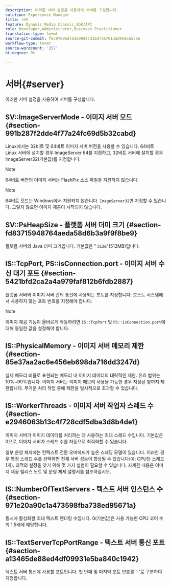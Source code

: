 ```yaml
---
description: 이러한 서버 설정을 사용하여 서버를 구성합니다.
solution: Experience Manager
title: 서버
feature: Dynamic Media Classic,SDK/API
role: Developer,Administrator,Business Practitioner
translation-type: tm+mt
source-git-commit: f6c97606d7a4209427316d7367013ad9585a5cae
workflow-type: tm+mt
source-wordcount: '357'
ht-degree: 0%

---
```



# 서버{#server}

이러한 서버 설정을 사용하여 서버를 구성합니다.

## SV::ImageServerMode - 이미지 서버 모드 {#section-991b287f2dde4f77a24fc69d5b32cabd}

Linux에서는 32비트 및 64비트 이미지 서버 버전을 사용할 수 있습니다. 64비트 Linux 서버에 설치할 경우 ImageServer 64를 지정하고, 32비트 서버에 설치할 경우 ImageServer32(기본값)를 지정합니다.

>[!NOTE]
>
>64비트 버전의 이미지 서버는 FlashPix 소스 파일을 지원하지 않습니다.

>[!NOTE]
>
>64비트 모드는 Windows에서 지원되지 않습니다. `ImageServer32`만 지정할 수 있습니다. 그렇지 않으면 이미지 제공이 시작되지 않습니다.

## SV::PsHeapSize - 플랫폼 서버 더미 크기 {#section-fd83715948764aeda58d6b3a9f9f8be9}

플랫폼 서버의 Java 더미 크기입니다. 기본값은 &quot; `512m`&quot;(512MB)입니다.

## IS::TcpPort, PS::isConnection.port - 이미지 서버 수신 대기 포트 {#section-5421bfd2ca2a4a979faf812b6fdb2887}

플랫폼 서버와 이미지 서버 간의 통신에 사용되는 포트를 지정합니다. 호스트 시스템에서 사용하지 않는 포트 번호를 지정해야 합니다.

>[!NOTE]
>
>이미지 제공 기능이 올바르게 작동하려면 `IS::TcpPort` 및 `PS::isConnection.port`에 대해 동일한 값을 설정해야 합니다.

## IS::PhysicalMemory - 이미지 서버 메모리 제한 {#section-85e37aa2ac6e456eb698da716dd3247d}

실제 메모리 비율로 표현되는 메모리 내 이미지 데이터의 대략적인 제한. 유효 범위는 10%~90%입니다. 이미지 서버는 이미지 메모리 사용을 가능한 경우 지정된 양까지 제한합니다. 무거운 처리 작업 중에 제한을 일시적으로 초과할 수 있습니다.

## IS::WorkerThreads - 이미지 서버 작업자 스레드 수 {#section-e2946063b13c4f728cdf5dba3d8b4de1}

이미지 서버가 이미지 데이터를 처리하는 데 사용하는 최대 스레드 수입니다. 기본값은 0으로, 이미지 서버가 스레드 수를 자동으로 최적화할 수 있습니다.

일부 운영 체제에는 컨텍스트 전환 오버헤드가 높은 스레딩 모델이 있습니다. 이러한 경우 특정 스레드 수를 선택하면 전체 서버 성능이 향상될 수 있습니다(예: CPU당 스레드 1개). 최적의 설정을 찾기 위해 몇 가지 실험이 필요할 수 있습니다. 자세한 내용은 이미지 제공 릴리스 노트 및 운영 체제 설명서를 참조하십시오.

## IS::NumberOfTextServers - 텍스트 서버 인스턴스 수 {#section-971e20a90c1a473598fba738ed95671a}

동시에 활성화할 최대 텍스트 렌더링 수입니다. 0(기본값)은 사용 가능한 CPU 코어 수의 1.5배에 해당합니다.

## IS::TextServerTcpPortRange - 텍스트 서버 통신 포트 {#section-a13465de88ed4df09931e5ba840c1942}

텍스트 서버 통신에 사용할 포트입니다. 첫 번째 및 마지막 포트 번호를 &#39;-&#39;로 구분하여 지정합니다.

